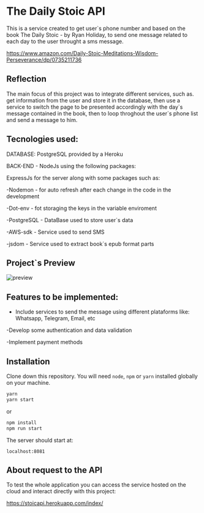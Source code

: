 # The Daily Stoic API

This is a service created to get user`s phone number and based on the book The Daily Stoic - by Ryan Holiday, to send one message related to each day to the user throught a sms message.

https://www.amazon.com/Daily-Stoic-Meditations-Wisdom-Perseverance/dp/0735211736


## Reflection

The main focus of this project was to integrate different services, such as. get information from the user and store it in the database, then use a service to switch the page to be presented accordingly with the day\`s message contained in the book, then to loop throghout the user`s phone list and send a message to him.

## Tecnologies used:

DATABASE: PostgreSQL provided by a Heroku

BACK-END - NodeJs using the following packages:

ExpressJs for the server along with some packages such as:

-Nodemon - for auto refresh after each change in the code in the development

-Dot-env - fot storaging the keys in the variable enviroment 

-PostgreSQL - DataBase used to store user\`s data

-AWS-sdk - Service used to send SMS 

-jsdom - Service used to extract book`s epub format parts

## Project`s Preview

![preview](https://user-images.githubusercontent.com/70711596/182280099-3288d542-a56a-4b16-b201-ecff4924dc49.gif)

## Features to be implemented:

- Include services to send the message using different plataforms like:
Whatsapp, Telegram, Email, etc

-Develop some authentication and data validation

-Implement payment methods


## Installation

Clone down this repository. You will need `node`, `npm` or `yarn` installed globally on your machine.

```bash
yarn
yarn start
```

or

```bash
npm install
npm run start
```

The server should start at:

`localhost:8081` 

## About request to the API

To test the whole application you can access the service hosted on the cloud and interact directly with this project:

https://stoicapi.herokuapp.com/index/
